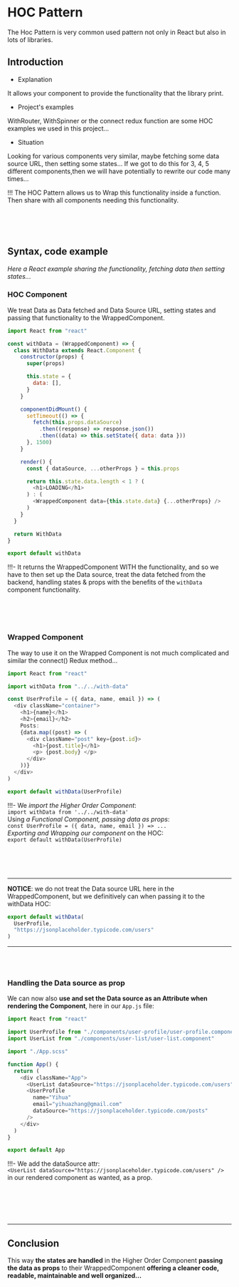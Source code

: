 # HOC Pattern

The Hoc Pattern is very common used pattern not only in React but also in lots of libraries.

## Introduction

- Explanation

It allows your component to provide the functionality that the library print.

- Project's examples

WithRouter, WithSpinner or the connect redux function are some HOC examples we used in this project...

- Situation

Looking for various components very similar, maybe fetching some data source URL, then setting some states... If we got to do this for 3, 4, 5 different components,then we will have potentially to rewrite our code many times...

!!! The HOC Pattern allows us to Wrap this functionality inside a function. Then share with all components needing this functionality.

<br>
<br>
<br>

## Syntax, code example

_Here a React example sharing the functionality, fetching data then setting states.._.

### **HOC Component**

We treat Data as Data fetched and Data Source URL, setting states and passing that functionality to the WrappedComponent.

```javascript
import React from "react"

const withData = (WrappedComponent) => {
  class WithData extends React.Component {
    constructor(props) {
      super(props)

      this.state = {
        data: [],
      }
    }

    componentDidMount() {
      setTimeout(() => {
        fetch(this.props.dataSource)
          .then((response) => response.json())
          .then((data) => this.setState({ data: data }))
      }, 1500)
    }

    render() {
      const { dataSource, ...otherProps } = this.props

      return this.state.data.length < 1 ? (
        <h1>LOADING</h1>
      ) : (
        <WrappedComponent data={this.state.data} {...otherProps} />
      )
    }
  }

  return WithData
}

export default withData
```

!!!- It returns the WrappedComponent WITH the functionality, and so we have to then set up the Data source, treat the data fetched from the backend, handling states & props with the benefits of the `withData` component functionality.

<br>
<br>
<br>

### **Wrapped Component**

The way to use it on the Wrapped Component is not much complicated and similar the connect() Redux method...

```javascript
import React from "react"

import withData from "../../with-data"

const UserProfile = ({ data, name, email }) => (
  <div className="container">
    <h1>{name}</h1>
    <h2>{email}</h2>
    Posts:
    {data.map((post) => (
      <div className="post" key={post.id}>
        <h1>{post.title}</h1>
        <p> {post.body} </p>
      </div>
    ))}
  </div>
)

export default withData(UserProfile)
```

!!!- We _import the Higher Order Component_: <br>`import withData from '../../with-data'` <br> Using _a Functional Component, passing data as props_: <br>`const UserProfile = ({ data, name, email }) => ...` <br> _Exporting and Wrapping our component_ on the HOC: <br>`export default withData(UserProfile)`

<br>
<br>
<br>

---

**NOTICE**: we do not treat the Data source URL here in the WrappedComponent, but we definitively can when passing it to the withData HOC:

```js
export default withData(
  UserProfile,
  "https://jsonplaceholder.typicode.com/users"
)
```

---

<br>
<br>

### **Handling the Data source as prop**

We can now also **use and set the Data source as an Attribute when rendering the Component**, here in our `App.js` file:

```js
import React from "react"

import UserProfile from "./components/user-profile/user-profile.component"
import UserList from "./components/user-list/user-list.component"

import "./App.scss"

function App() {
  return (
    <div className="App">
      <UserList dataSource="https://jsonplaceholder.typicode.com/users" />
      <UserProfile
        name="Yihua"
        email="yihuazhang@gmail.com"
        dataSource="https://jsonplaceholder.typicode.com/posts"
      />
    </div>
  )
}

export default App
```

!!!- We add the dataSource attr: <br>`<UserList dataSource="https://jsonplaceholder.typicode.com/users" />` <br> in our rendered component as wanted, as a prop.

<br>
<br>
<br>
<br>

---

## Conclusion

This way **the states are handled** in the Higher Order Component **passing the data as props** to their WrappedComponent **offering a cleaner code, readable, maintainable and well organized...**
